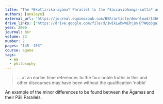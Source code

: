 ```yaml
---
title: "The *Ekottarika-āgama* Parallel to the *Saccavibhaṅga-sutta* and the Four (Noble) Truths"
authors: [analayo]
external_url: "https://journal.equinoxpub.com/BSR/article/download/13661/15888"
drive_links: ["https://drive.google.com/file/d/1wikLwbwWERj1mH77WQq6ga1acelfd297/view?usp=drivesdk"]
year: 2006
journal: bsr
volume: 23
number: 2
pages: "145--153"
course: agama
tags:
  - ea
  - philosophy
---
```


> … at an earlier time references to the four noble truths in this and other discourses may have been without the qualification ‘noble’

An example of the minor differences to be found between the Āgamas and their Pāli Parallels.
